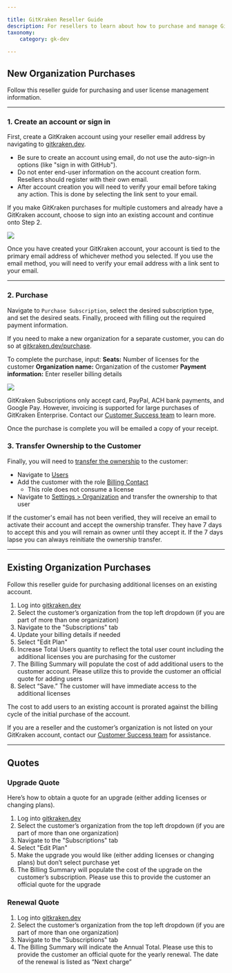 ```yaml
---

title: GitKraken Reseller Guide
description: For resellers to learn about how to purchase and manage GitKraken Accounts and Organizations
taxonomy:
    category: gk-dev
    
---
```


## New Organization Purchases

Follow this reseller guide for purchasing and user license management information.

***

### 1. Create an account or sign in

First, create a GitKraken account using your reseller email address by navigating to [gitkraken.dev](https://gitkraken.dev/).

+ Be sure to create an account using email, do not use the auto-sign-in options (like "sign in with GitHub").
+ Do not enter end-user information on the account creation form. Resellers should register with their own email.
+ After account creation you will need to verify your email before taking any action. This is done by selecting the link sent to your email.

<div class='callout callout--basic'>
   	<p>If you make GitKraken purchases for multiple customers and already have a GitKraken account, choose to sign into an existing account and continue onto Step 2.</p>
</div>

<img src="/wp-content/uploads/gk-dev-reseller-sign-in.png" srcset="/wp-content/uploads/gk-dev-reseller-sign-in@2x.png" class="img-responsive center img-bordered">

Once you have created your GitKraken account, your account is tied to the primary email address of whichever method you selected. If you use the email method, you will need to verify your email address with a link sent to your email.

***

### 2. Purchase

Navigate to `Purchase Subscription`, select the desired subscription type, and set the desired seats. Finally, proceed with filling out the required payment information.

<div class='callout callout--basic'>
   	<p>If you need to make a new organization for a separate customer, you can do so at <a href="https://gitkraken.dev/purchase">gitkraken.dev/purchase</a>.</p>
</div>

To complete the purchase, input:
**Seats:** Number of licenses for the customer
**Organization name:** Organization of the customer
**Payment information:** Enter reseller billing details

<img src="/wp-content/uploads/gk-dev-reseller-purchase-0.png" srcset="/wp-content/uploads/gk-dev-reseller-purchase-0@2x.png" class="img-responsive center img-bordered">

<div class='callout callout--basic'>
   	<p>GitKraken Subscriptions only accept card, PayPal, ACH bank payments, and Google Pay. However, invoicing is supported for large purchases of GitKraken Enterprise. Contact our <a href="https://www.gitkraken.com/sales-inquiries">Customer Success team</a> to learn more.</p>
</div>

Once the purchase is complete you will be emailed a copy of your receipt.

### 3. Transfer Ownership to the Customer

Finally, you will need to [transfer the ownership](gk-dev/gk-dev-organization/#transfer-ownership) to the customer:
* Navigate to [Users](gitkraken.dev/users)
* Add the customer with the role [Billing Contact](/gk-dev/gk-dev-organization/#roles)
	* This role does not consume a license
* Navigate to [Settings > Organization](https://gitkraken.dev/settings/organization) and transfer the ownership to that user

If the customer's email has not been verified, they will receive an email to activate their account and accept the ownership transfer. They have 7 days to accept this and you will remain as owner until they accept it. If the 7 days lapse you can always reinitiate the ownership transfer.

***

## Existing Organization Purchases

Follow this reseller guide for purchasing additional licenses on an existing account.

1. Log into [gitkraken.dev](https://gitkraken.dev/)
2. Select the customer’s organization from the top left dropdown (if you are part of more than one organization)
3. Navigate to the "Subscriptions" tab
4. Update your billing details if needed
5. Select "Edit Plan"
6. Increase Total Users quantity to reflect the total user count including the additional licenses you are purchasing for the customer
7. The Billing Summary will populate the cost of add additional users to the customer account. Please utilize this to provide the customer an official quote for adding users
8. Select “Save.” The customer will have immediate access to the additional licenses

<div class='callout callout--basic'>
   	<p>The cost to add users to an existing account is prorated against the billing cycle of the initial purchase of the account.</p>
    <p>If you are a reseller and the customer’s organization is not listed on your GitKraken account, contact our <a href="https://www.gitkraken.com/sales-inquiries">Customer Success team</a> for assistance.</p>
</div>

***

## Quotes

### Upgrade Quote

Here’s how to obtain a quote for an upgrade (either adding licenses or changing plans).

1. Log into [gitkraken.dev](https://gitkraken.dev/)
2. Select the customer’s organization from the top left dropdown (if you are part of more than one organization)
3. Navigate to the "Subscriptions" tab
4. Select "Edit Plan"
5. Make the upgrade you would like (either adding licenses or changing plans) but don’t select purchase yet
6. The Billing Summary will populate the cost of the upgrade on the customer’s subscription. Please use this to provide the customer an official quote for the upgrade

### Renewal Quote

1. Log into [gitkraken.dev](https://gitkraken.dev/)
2. Select the customer’s organization from the top left dropdown (if you are part of more than one organization)
3. Navigate to the "Subscriptions" tab
4. The Billing Summary will indicate the Annual Total. Please use this to provide the customer an official quote for the yearly renewal. The date of the renewal is listed as “Next charge”